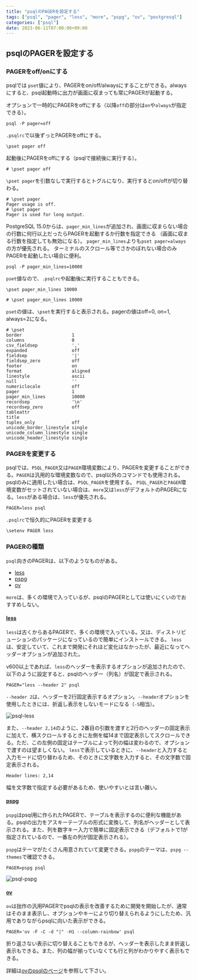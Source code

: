 ```yaml
---
title: "psqlのPAGERを設定する"
tags: ["psql", "pager", "less", "more", "pspg", "ov", "postgresql"]
categories: ["psql"]
date: 2023-06-11T07:00:00+09:00
---
```


## psqlのPAGERを設定する

### PAGERをoff/onにする

psqlでは `pset`値により、PAGERをon/off/alwaysにすることができる。alwaysにすると、psql起動時に出力が画面に収まっても常にPAGERが起動する。

オプションで一時的にPAGERをoffにする（以降`off`の部分は`on`や`always`が指定できる）。

```console
psql -P pager=off
```

`.psqlrc`で以後ずっとPAGERをoffにする。

```~/.psqlrc
\pset pager off
```

起動後にPAGERをoffにする（psqlで接続後に実行する）。

```
# \pset pager off
```

`\pset pager`を引数なしで実行するとトグルになり、実行するとon/offが切り替わる。

```
# \pset pager
Pager usage is off.
# \pset pager
Pager is used for long output.
```

PostgreSQL 15.0からは、`pager_min_lines`が追加され、画面に収まらない場合の行数に何行以上だったらPAGERを起動するか行数を指定できる
（画面に収まる行数を指定しても無効になる）。
`pager_min_lines`よりも`pset pager=always`の方が優先される。
ターミナルのスクロール等でさかのぼれない場合のみPAGERを起動したい場合に便利。

```console
psql -P pager_min_lines=10000
```

`pset`値なので、`.psqlrc`や起動後に実行することもできる。

```~/.psqlrc
\pset pager_min_lines 10000
```

```
# \pset pager_min_lines 10000
```

`pset`の値は、`\pset`を実行すると表示される。pagerの値はoff=0, on=1, always=2になる。

```
# \pset
border                   1
columns                  0
csv_fieldsep             ','
expanded                 off
fieldsep                 '|'
fieldsep_zero            off
footer                   on
format                   aligned
linestyle                ascii
null                     ''
numericlocale            off
pager                    1
pager_min_lines          10000
recordsep                '\n'
recordsep_zero           off
tableattr                
title                    
tuples_only              off
unicode_border_linestyle single
unicode_column_linestyle single
unicode_header_linestyle single
```

### PAGERを変更する

psqlでは、`PSQL_PAGER`又は`PAGER`環境変数により、PAGERを変更することができる。`PAGER`は汎用的な環境変数なので、psql以外のコマンドでも使用される。psqlのみに適用したい場合は、`PSQL_PAGER`を使用する。
`PSQL_PAGER`と`PAGER`環境変数がセットされていない場合は、`more`又は`less`がデフォルトのPAGERになる。`less`がある場合は、`less`が優先される。

```console
PAGER=less psql
```

`.psqlrc`で恒久的にPAGERを変更する

```~/.psqlrc
\setenv PAGER less
```

### PAGERの種類

`psql`向きのPAGERは、以下のようなものがある。

* [less](https://www.greenwoodsoftware.com/less/)
* [pspg](https://github.com/okbob/pspg)
* [ov](https://github.com/noborus/ov)

`more`は、多くの環境で入っているが、psqlのPAGERとしては使いにくいのでおすすめしない。

#### [less](https://github.com/gwsw/less)

`less`は古くからあるPAGERで、多くの環境で入っている。又は、ディストリビューションのパッケージになっているので簡単にインストールできる。
`less`は、安定していて、これまで開発にそれほど変化はなかったが、最近になってヘッダーオプションが追加された。

v600以上であれば、`less`のヘッダーを表示するオプションが追加されたので、以下のように設定すると、psqlのヘッダー（列名）が固定で表示される。

```console
PAGER="less --header 2" psql
```

`--header 2`は、ヘッダーを2行固定表示するオプション。`--header`オプションを使用したときには、折返し表示をしないモードになる（`-S`相当）。

![psql-less](../psql-less.png)

また、`--header 2,14`のように、2番目の引数を渡すと2行のヘッダーの固定表示に加えて、横スクロールするときに左側を幅14まで固定表示してスクロールできる。ただ、この左側の固定はテーブルによって列の幅は変わるので、オプションで渡すのは望ましくない。
`less`で表示しているときに、`--header`と入力すると入力モードに切り替わるため、そのときに文字数を入力すると、その文字数で固定表示される。

```
Header lines: 2,14
```

幅を文字数で指定する必要があるため、使いやすいとは言い難い。

#### [pspg](https://github.com/okbob/pspg)

`pspg`はpsql用に作られたPAGERで、テーブルを表示するのに便利な機能がある。psqlの出力をアスキーテーブルの形式に変換して、列名がヘッダーとして表示される。また、列を数字キー入力で簡単に固定表示できる（デフォルトで1が指定されているので、一番左の列が固定表示される）。

`pspg`はテーマがたくさん用意されていて変更できる。`pspg`のテーマは、`pspg --themes`で確認できる。

```console
PAGER=pspg psql
```

![psql-pspg](../psql-pspg.png)

#### [ov](https://github.com/noborus/ov)

`ov`は拙作の汎用PAGERでpsqlの表示を改善するために開発を開始したが、通常はそのまま表示し、オプションやキーにより切り替えられるようにしたため、汎用でありながらpsqlに向いた表示ができる。

```console
PAGER='ov -F -C -d "|" -H1 --column-rainbow' psql
```

折り返さない表示に切り替えることもできるが、ヘッダーを表示したまま折返し表示もできる。また、列の幅が揃っていなくても行と列がわかりやすく表示もできる。

詳細は[ovのpsqlのページ](/ov/psql/)を参照して下さい。
